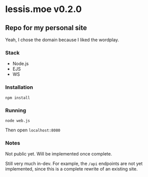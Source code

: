 # lessis.moe v0.2.0
## Repo for my personal site

Yeah, I chose the domain because I liked the wordplay.

### Stack
- Node.js
- EJS
- WS

### Installation

`npm install`

### Running

`node web.js`

Then open `localhost:8080`

### Notes

Not public yet. Will be implemented once complete.

Still very much in-dev. For example, the `/api` endpoints are not yet implemented, 
since this is a complete rewrite of an existing site.